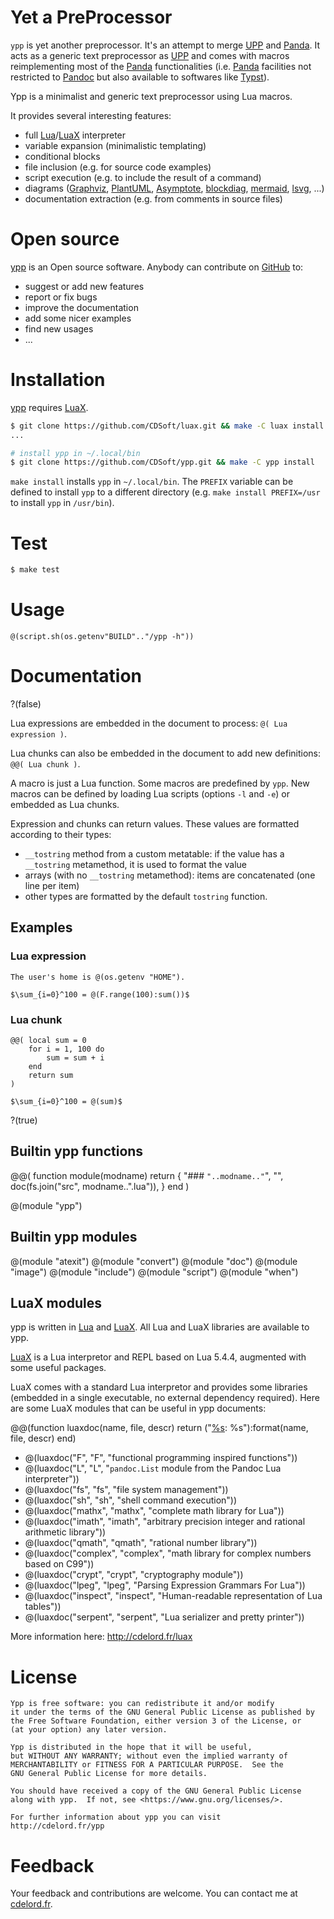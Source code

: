 # Yet a PreProcessor

[ypp]: http://cdelord.fr/ypp "Yet another PreProcessor"
[UPP]: http://cdelord.fr/upp "Universal PreProcessor"
[Panda]: http://cdelord.fr/panda "Pandoc add-ons (Lua filters for Pandoc)"
[Pandoc]: https://pandoc.org "A universal document converter"
[Typst]: https://typst.app/ "Compose papers faster"
[Lua]: http://www.lua.org/
[GitHub]: https://github.com/CDSoft/ypp
[cdelord.fr]: http://cdelord.fr
[GraphViz]: http://graphviz.org/
[PlantUML]: http://plantuml.sourceforge.net/
[ditaa]: http://ditaa.sourceforge.net/
[blockdiag]: http://blockdiag.com/
[Asymptote]: http://asymptote.sourceforge.net/
[mermaid]: https://mermaidjs.github.io/
[Pandoc Lua filter]: http://pandoc.org/lua-filters.html
[Python]: https://www.python.org/
[Lua]: http://www.lua.org/
[gnuplot]: http://www.gnuplot.info/
[lsvg]: http://cdelord.fr/lsvg/
[LuaX]: http://cdelord.fr/luax "Lua eXtended interpretor"
[LuaX documentation]: http://cdelord.fr/luax/luax.lua.html

`ypp` is yet another preprocessor. It's an attempt to merge [UPP] and [Panda].
It acts as a generic text preprocessor as [UPP] and comes with macros
reimplementing most of the [Panda] functionalities (i.e. [Panda] facilities not
restricted to [Pandoc] but also available to softwares like [Typst]).

Ypp is a minimalist and generic text preprocessor using Lua macros.

It provides several interesting features:

- full [Lua]/[LuaX] interpreter
- variable expansion (minimalistic templating)
- conditional blocks
- file inclusion (e.g. for source code examples)
- script execution (e.g. to include the result of a command)
- diagrams ([Graphviz], [PlantUML], [Asymptote], [blockdiag], [mermaid], [lsvg], ...)
- documentation extraction (e.g. from comments in source files)

# Open source

[ypp] is an Open source software.
Anybody can contribute on [GitHub] to:

- suggest or add new features
- report or fix bugs
- improve the documentation
- add some nicer examples
- find new usages
- ...

# Installation

[ypp] requires [LuaX].

``` sh
$ git clone https://github.com/CDSoft/luax.git && make -C luax install
...

# install ypp in ~/.local/bin
$ git clone https://github.com/CDSoft/ypp.git && make -C ypp install
```

`make install` installs `ypp` in `~/.local/bin`.
The `PREFIX` variable can be defined to install `ypp` to a different directory
(e.g. `make install PREFIX=/usr` to install `ypp` in `/usr/bin`).

# Test

``` sh
$ make test
```

# Usage

```
@(script.sh(os.getenv"BUILD".."/ypp -h"))
```

# Documentation

?(false)

Lua expressions are embedded in the document to process: `@( Lua expression )`.

Lua chunks can also be embedded in the document to add new definitions: `@@( Lua chunk )`.

A macro is just a Lua function. Some macros are predefined by `ypp`. New macros
can be defined by loading Lua scripts (options `-l` and `-e`) or embedded as
Lua chunks.

Expression and chunks can return values. These values are formatted according
to their types:

- `__tostring` method from a custom metatable: if the value has a `__tostring`
  metamethod, it is used to format the value
- arrays (with no `__tostring` metamethod): items are concatenated (one line per item)
- other types are formatted by the default `tostring` function.

## Examples

### Lua expression

```
The user's home is @(os.getenv "HOME").

$\sum_{i=0}^100 = @(F.range(100):sum())$
```

### Lua chunk

```
@@( local sum = 0
    for i = 1, 100 do
        sum = sum + i
    end
    return sum
)

$\sum_{i=0}^100 = @(sum)$
```

?(true)

## Builtin ypp functions

@@( function module(modname)
        return {
            "### `"..modname.."`",
            "",
            doc(fs.join("src", modname..".lua")),
        }
    end
)

@(module "ypp")

## Builtin ypp modules

@(module "atexit")
@(module "convert")
@(module "doc")
@(module "image")
@(module "include")
@(module "script")
@(module "when")

## LuaX modules

ypp is written in [Lua] and [LuaX].
All Lua and LuaX libraries are available to ypp.

[LuaX] is a Lua interpretor and REPL based on Lua 5.4.4, augmented with some useful packages.

LuaX comes with a standard Lua interpretor and provides some libraries (embedded
in a single executable, no external dependency required).
Here are some LuaX modules that can be useful in ypp documents:

@@(function luaxdoc(name, file, descr) return ("[%s](https://github.com/CDSoft/luax/blob/master/doc/%s.md): %s"):format(name, file, descr) end)

- @(luaxdoc("F", "F", "functional programming inspired functions"))
- @(luaxdoc("L", "L", "`pandoc.List` module from the Pandoc Lua interpreter"))
- @(luaxdoc("fs", "fs", "file system management"))
- @(luaxdoc("sh", "sh", "shell command execution"))
- @(luaxdoc("mathx", "mathx", "complete math library for Lua"))
- @(luaxdoc("imath", "imath", "arbitrary precision integer and rational arithmetic library"))
- @(luaxdoc("qmath", "qmath", "rational number library"))
- @(luaxdoc("complex", "complex", "math library for complex numbers based on C99"))
- @(luaxdoc("crypt", "crypt", "cryptography module"))
- @(luaxdoc("lpeg", "lpeg", "Parsing Expression Grammars For Lua"))
- @(luaxdoc("inspect", "inspect", "Human-readable representation of Lua tables"))
- @(luaxdoc("serpent", "serpent", "Lua serializer and pretty printer"))

More information here: <http://cdelord.fr/luax>

# License

    Ypp is free software: you can redistribute it and/or modify
    it under the terms of the GNU General Public License as published by
    the Free Software Foundation, either version 3 of the License, or
    (at your option) any later version.

    Ypp is distributed in the hope that it will be useful,
    but WITHOUT ANY WARRANTY; without even the implied warranty of
    MERCHANTABILITY or FITNESS FOR A PARTICULAR PURPOSE.  See the
    GNU General Public License for more details.

    You should have received a copy of the GNU General Public License
    along with ypp.  If not, see <https://www.gnu.org/licenses/>.

    For further information about ypp you can visit
    http://cdelord.fr/ypp

Feedback
========

Your feedback and contributions are welcome.
You can contact me at [cdelord.fr].
